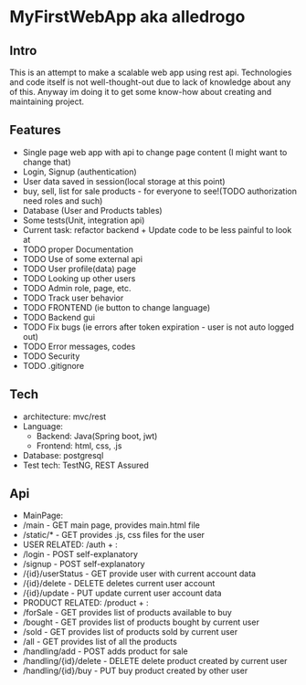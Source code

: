 # MyFirstWebApp aka alledrogo
## Intro
This is an attempt to make a scalable web app using rest api. 
Technologies and code itself is not well-thought-out due to lack of knowledge about any of this. 
Anyway im doing it to get some know-how about creating and maintaining project.

## Features
+ Single page web app with api to change page content (I might want to change that)
+ Login, Signup (authentication)
+ User data saved in session(local storage at this point)
+ buy, sell, list for sale products - for everyone to see!(TODO authorization need roles and such)
+ Database (User and Products tables)
+ Some tests(Unit, integration api)
+ Current task: refactor backend + Update code to be less painful to look at
+ TODO proper Documentation
+ TODO Use of some external api
+ TODO User profile(data) page
+ TODO Looking up other users
+ TODO Admin role, page, etc.
+ TODO Track user behavior
+ TODO FRONTEND (ie button to change language)
+ TODO Backend gui
+ TODO Fix bugs (ie errors after token expiration - user is not auto logged out)
+ TODO Error messages, codes
+ TODO Security
+ TODO .gitignore

## Tech
+ architecture: mvc/rest
+ Language: 
  + Backend: Java(Spring boot, jwt)
  + Frontend: html, css, .js
+ Database: postgresql
+ Test tech: TestNG, REST Assured

## Api

+ MainPage:
+ /main - GET main page, provides main.html file
+ /static/* - GET provides .js, css files for the user
+ USER RELATED: /auth + :
+ /login - POST self-explanatory
+ /signup - POST self-explanatory
+ /{id}/userStatus - GET provide user with current account data
+ /{id}/delete - DELETE deletes current user account
+ /{id}/update - PUT update current user account data
+ PRODUCT RELATED: /product + :
+ /forSale - GET provides list of products available to buy
+ /bought - GET provides list of products bought by current user
+ /sold - GET provides list of products sold by current user
+ /all - GET provides list of all the products
+ /handling/add - POST adds product for sale
+ /handling/{id}/delete - DELETE delete product created by current user
+ /handling/{id}/buy - PUT buy product created by other user



